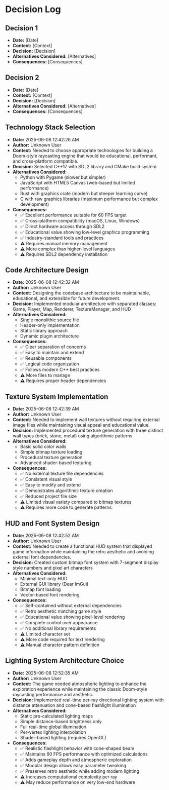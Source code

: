 # Decision Log

## Decision 1
- **Date:** [Date]
- **Context:** [Context]
- **Decision:** [Decision]
- **Alternatives Considered:** [Alternatives]
- **Consequences:** [Consequences]

## Decision 2
- **Date:** [Date]
- **Context:** [Context]
- **Decision:** [Decision]
- **Alternatives Considered:** [Alternatives]
- **Consequences:** [Consequences]

## Technology Stack Selection
- **Date:** 2025-06-08 12:42:26 AM
- **Author:** Unknown User
- **Context:** Needed to choose appropriate technologies for building a Doom-style raycasting engine that would be educational, performant, and cross-platform compatible.
- **Decision:** Selected C++17 with SDL2 library and CMake build system
- **Alternatives Considered:** 
  - Python with Pygame (slower but simpler)
  - JavaScript with HTML5 Canvas (web-based but limited performance)
  - Rust with graphics crate (modern but steeper learning curve)
  - C with raw graphics libraries (maximum performance but complex development)
- **Consequences:** 
  - ✅ Excellent performance suitable for 60 FPS target
  - ✅ Cross-platform compatibility (macOS, Linux, Windows)
  - ✅ Direct hardware access through SDL2
  - ✅ Educational value showing low-level graphics programming
  - ✅ Industry-standard tools and practices
  - ⚠️ Requires manual memory management
  - ⚠️ More complex than higher-level languages
  - ⚠️ Requires SDL2 dependency installation

## Code Architecture Design
- **Date:** 2025-06-08 12:42:32 AM
- **Author:** Unknown User
- **Context:** Designing the codebase architecture to be maintainable, educational, and extensible for future development.
- **Decision:** Implemented modular architecture with separated classes: Game, Player, Map, Renderer, TextureManager, and HUD
- **Alternatives Considered:** 
  - Single monolithic source file
  - Header-only implementation
  - Static library approach
  - Dynamic plugin architecture
- **Consequences:** 
  - ✅ Clear separation of concerns
  - ✅ Easy to maintain and extend
  - ✅ Reusable components
  - ✅ Logical code organization
  - ✅ Follows modern C++ best practices
  - ⚠️ More files to manage
  - ⚠️ Requires proper header dependencies

## Texture System Implementation
- **Date:** 2025-06-08 12:42:39 AM
- **Author:** Unknown User
- **Context:** Needed to implement wall textures without requiring external image files while maintaining visual appeal and educational value.
- **Decision:** Implemented procedural texture generation with three distinct wall types (brick, stone, metal) using algorithmic patterns
- **Alternatives Considered:** 
  - Basic solid color walls
  - Simple bitmap texture loading
  - Procedural texture generation
  - Advanced shader-based texturing
- **Consequences:** 
  - ✅ No external texture file dependencies
  - ✅ Consistent visual style
  - ✅ Easy to modify and extend
  - ✅ Demonstrates algorithmic texture creation
  - ✅ Reduced project file size
  - ⚠️ Limited visual variety compared to bitmap textures
  - ⚠️ Requires more code to generate patterns

## HUD and Font System Design
- **Date:** 2025-06-08 12:42:52 AM
- **Author:** Unknown User
- **Context:** Needed to create a functional HUD system that displayed game information while maintaining the retro aesthetic and avoiding external font dependencies.
- **Decision:** Created custom bitmap font system with 7-segment display style numbers and pixel art characters
- **Alternatives Considered:** 
  - Minimal text-only HUD
  - External GUI library (Dear ImGui)
  - Bitmap font loading
  - Vector-based font rendering
- **Consequences:** 
  - ✅ Self-contained without external dependencies
  - ✅ Retro aesthetic matching game style
  - ✅ Educational value showing pixel-level rendering
  - ✅ Complete control over appearance
  - ✅ No additional library requirements
  - ⚠️ Limited character set
  - ⚠️ More code required for text rendering
  - ⚠️ Manual character pattern definition

## Lighting System Architecture Choice
- **Date:** 2025-06-08 12:52:35 AM
- **Author:** Unknown User
- **Context:** The game needed atmospheric lighting to enhance the exploration experience while maintaining the classic Doom-style raycasting performance and aesthetic.
- **Decision:** Implemented real-time per-ray directional lighting system with distance attenuation and cone-based flashlight illumination
- **Alternatives Considered:** 
  - Static pre-calculated lighting maps
  - Simple distance-based brightness only
  - Full real-time global illumination
  - Per-vertex lighting interpolation
  - Shader-based lighting (requires OpenGL)
- **Consequences:** 
  - ✅ Realistic flashlight behavior with cone-shaped beam
  - ✅ Maintains 60 FPS performance with optimized calculations
  - ✅ Adds gameplay depth and atmospheric exploration
  - ✅ Modular design allows easy parameter tweaking
  - ✅ Preserves retro aesthetic while adding modern lighting
  - ⚠️ Increases computational complexity per ray
  - ⚠️ May reduce performance on very low-end hardware
